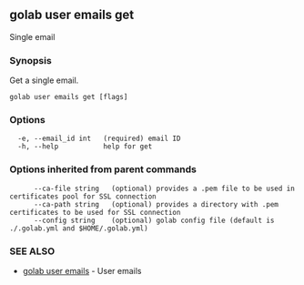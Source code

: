 ## golab user emails get

Single email

### Synopsis


Get a single email.

```
golab user emails get [flags]
```

### Options

```
  -e, --email_id int   (required) email ID
  -h, --help           help for get
```

### Options inherited from parent commands

```
      --ca-file string   (optional) provides a .pem file to be used in certificates pool for SSL connection
      --ca-path string   (optional) provides a directory with .pem certificates to be used for SSL connection
      --config string    (optional) golab config file (default is ./.golab.yml and $HOME/.golab.yml)
```

### SEE ALSO
* [golab user emails](golab_user_emails.md)	 - User emails


